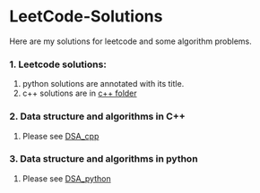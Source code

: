 # LeetCode-Solutions
Here are my solutions for leetcode and some algorithm problems.
### 1. Leetcode solutions:
   1) python solutions are annotated with its title.
   2) c++ solutions are in [c++ folder](https://github.com/waynewu6250/LeetCode-Solutions/tree/master/c%2B%2B)
### 2. Data structure and algorithms in C++
   1) Please see [DSA_cpp](https://github.com/waynewu6250/LeetCode-Solutions/tree/master/DSA_cpp)
### 3. Data structure and algorithms in python
   1) Please see [DSA_python](https://github.com/waynewu6250/LeetCode-Solutions/tree/master/DSA_python)
